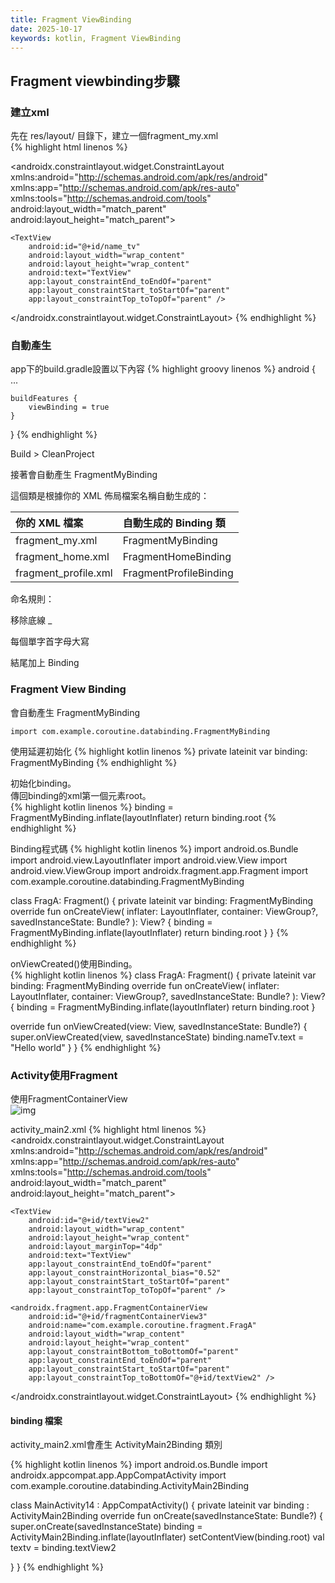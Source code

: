 ```yaml
---
title: Fragment ViewBinding
date: 2025-10-17
keywords: kotlin, Fragment ViewBinding
---
```

## Fragment viewbinding步驟
### 建立xml
先在 res/layout/ 目錄下，建立一個fragment_my.xml<br>
{% highlight html linenos %}
<?xml version="1.0" encoding="utf-8"?>
<androidx.constraintlayout.widget.ConstraintLayout xmlns:android="http://schemas.android.com/apk/res/android"
    xmlns:app="http://schemas.android.com/apk/res-auto"
    xmlns:tools="http://schemas.android.com/tools"
    android:layout_width="match_parent"
    android:layout_height="match_parent">

    <TextView
        android:id="@+id/name_tv"
        android:layout_width="wrap_content"
        android:layout_height="wrap_content"
        android:text="TextView"
        app:layout_constraintEnd_toEndOf="parent"
        app:layout_constraintStart_toStartOf="parent"
        app:layout_constraintTop_toTopOf="parent" />
</androidx.constraintlayout.widget.ConstraintLayout>
{% endhighlight %}

### 自動產生
app下的build.gradle設置以下內容
{% highlight groovy linenos %}
android {
    ...

    buildFeatures {
        viewBinding = true
    }
}
{% endhighlight %}

Build > CleanProject

接著會自動產生 FragmentMyBinding

這個類是根據你的 XML 佈局檔案名稱自動生成的：

|你的 XML 檔案|   自動生成的 Binding 類|
|:-----|:--------|
|fragment_my.xml | FragmentMyBinding|
|fragment_home.xml | FragmentHomeBinding|
|fragment_profile.xml |FragmentProfileBinding|

命名規則：

移除底線 _

每個單字首字母大寫

結尾加上 Binding

### Fragment View Binding
會自動產生 FragmentMyBinding
```
import com.example.coroutine.databinding.FragmentMyBinding
```
使用延遲初始化
{% highlight kotlin linenos %}
private lateinit var binding: FragmentMyBinding
{% endhighlight %}

初始化binding。<br>
傳回binding的xml第一個元素root。<br>
{% highlight kotlin linenos %}
    binding = FragmentMyBinding.inflate(layoutInflater)
    return binding.root
{% endhighlight %}

Binding程式碼
{% highlight kotlin linenos %}
import android.os.Bundle
import android.view.LayoutInflater
import android.view.View
import android.view.ViewGroup
import androidx.fragment.app.Fragment
import com.example.coroutine.databinding.FragmentMyBinding

class FragA: Fragment() {
  private lateinit var binding: FragmentMyBinding
  override fun onCreateView(
    inflater: LayoutInflater,
    container: ViewGroup?,
    savedInstanceState: Bundle?
  ): View? {
    binding = FragmentMyBinding.inflate(layoutInflater)
    return binding.root
  }
}
{% endhighlight %}

onViewCreated()使用Binding。<br>
{% highlight kotlin linenos %}
class FragA: Fragment() {
  private lateinit var binding: FragmentMyBinding
  override fun onCreateView(
    inflater: LayoutInflater,
    container: ViewGroup?,
    savedInstanceState: Bundle?
  ): View? {
    binding = FragmentMyBinding.inflate(layoutInflater)
    return binding.root
  }

  override fun onViewCreated(view: View, savedInstanceState: Bundle?) {
    super.onViewCreated(view, savedInstanceState)
    binding.nameTv.text = "Hello world"
  }
}
{% endhighlight %}

### Activity使用Fragment
使用FragmentContainerView<br>
![img]({{site.imgurl}}/kotlin/fragment.png)<br>

activity_main2.xml
{% highlight html linenos %}
<androidx.constraintlayout.widget.ConstraintLayout xmlns:android="http://schemas.android.com/apk/res/android"
    xmlns:app="http://schemas.android.com/apk/res-auto"
    xmlns:tools="http://schemas.android.com/tools"
    android:layout_width="match_parent"
    android:layout_height="match_parent">

    <TextView
        android:id="@+id/textView2"
        android:layout_width="wrap_content"
        android:layout_height="wrap_content"
        android:layout_marginTop="4dp"
        android:text="TextView"
        app:layout_constraintEnd_toEndOf="parent"
        app:layout_constraintHorizontal_bias="0.52"
        app:layout_constraintStart_toStartOf="parent"
        app:layout_constraintTop_toTopOf="parent" />

    <androidx.fragment.app.FragmentContainerView
        android:id="@+id/fragmentContainerView3"
        android:name="com.example.coroutine.fragment.FragA"
        android:layout_width="wrap_content"
        android:layout_height="wrap_content"
        app:layout_constraintBottom_toBottomOf="parent"
        app:layout_constraintEnd_toEndOf="parent"
        app:layout_constraintStart_toStartOf="parent"
        app:layout_constraintTop_toBottomOf="@+id/textView2" />
</androidx.constraintlayout.widget.ConstraintLayout>
{% endhighlight %}

#### binding 檔案
activity_main2.xml會產生 ActivityMain2Binding 類別

{% highlight kotlin linenos %}
import android.os.Bundle
import androidx.appcompat.app.AppCompatActivity
import com.example.coroutine.databinding.ActivityMain2Binding

class MainActivity14 : AppCompatActivity() {
  private lateinit var binding : ActivityMain2Binding
  override fun onCreate(savedInstanceState: Bundle?) {
    super.onCreate(savedInstanceState)
    binding = ActivityMain2Binding.inflate(layoutInflater)
    setContentView(binding.root)
    val textv = binding.textView2

  }
}
{% endhighlight %}

